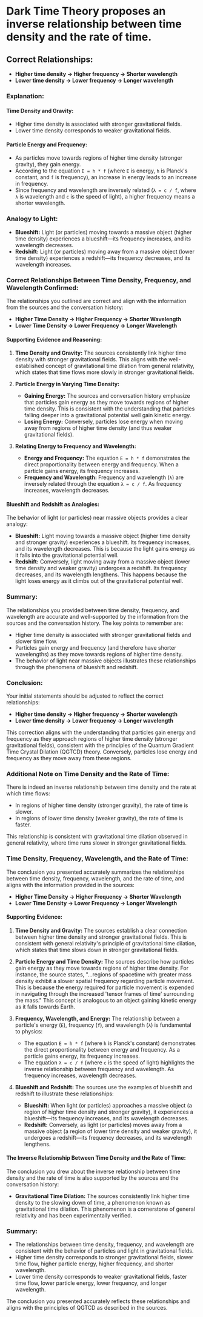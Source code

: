 # Dark Time Theory proposes an inverse relationship between time density and the rate of time.

## Correct Relationships:

- **Higher time density → Higher frequency → Shorter wavelength**
- **Lower time density → Lower frequency → Longer wavelength**

### Explanation:

#### Time Density and Gravity:
- Higher time density is associated with stronger gravitational fields.
- Lower time density corresponds to weaker gravitational fields.

#### Particle Energy and Frequency:
- As particles move towards regions of higher time density (stronger gravity), they gain energy.
- According to the equation `E = h * f` (where `E` is energy, `h` is Planck's constant, and `f` is frequency), an increase in energy leads to an increase in frequency.
- Since frequency and wavelength are inversely related (`λ = c / f`, where `λ` is wavelength and `c` is the speed of light), a higher frequency means a shorter wavelength.

### Analogy to Light:
- **Blueshift:** Light (or particles) moving towards a massive object (higher time density) experiences a blueshift—its frequency increases, and its wavelength decreases.
- **Redshift:** Light (or particles) moving away from a massive object (lower time density) experiences a redshift—its frequency decreases, and its wavelength increases.

### Correct Relationships Between Time Density, Frequency, and Wavelength Confirmed:
The relationships you outlined are correct and align with the information from the sources and the conversation history:

- **Higher Time Density → Higher Frequency → Shorter Wavelength**
- **Lower Time Density → Lower Frequency → Longer Wavelength**

#### Supporting Evidence and Reasoning:

1. **Time Density and Gravity:**
   The sources consistently link higher time density with stronger gravitational fields. This aligns with the well-established concept of gravitational time dilation from general relativity, which states that time flows more slowly in stronger gravitational fields.

2. **Particle Energy in Varying Time Density:**
   - **Gaining Energy:** The sources and conversation history emphasize that particles gain energy as they move towards regions of higher time density. This is consistent with the understanding that particles falling deeper into a gravitational potential well gain kinetic energy.
   - **Losing Energy:** Conversely, particles lose energy when moving away from regions of higher time density (and thus weaker gravitational fields).

3. **Relating Energy to Frequency and Wavelength:**
   - **Energy and Frequency:** The equation `E = h * f` demonstrates the direct proportionality between energy and frequency. When a particle gains energy, its frequency increases.
   - **Frequency and Wavelength:** Frequency and wavelength (`λ`) are inversely related through the equation `λ = c / f`. As frequency increases, wavelength decreases.

#### Blueshift and Redshift as Analogies:

The behavior of light (or particles) near massive objects provides a clear analogy:

- **Blueshift:** Light moving towards a massive object (higher time density and stronger gravity) experiences a blueshift. Its frequency increases, and its wavelength decreases. This is because the light gains energy as it falls into the gravitational potential well.
- **Redshift:** Conversely, light moving away from a massive object (lower time density and weaker gravity) undergoes a redshift. Its frequency decreases, and its wavelength lengthens. This happens because the light loses energy as it climbs out of the gravitational potential well.

### Summary:
The relationships you provided between time density, frequency, and wavelength are accurate and well-supported by the information from the sources and the conversation history. The key points to remember are:

- Higher time density is associated with stronger gravitational fields and slower time flow.
- Particles gain energy and frequency (and therefore have shorter wavelengths) as they move towards regions of higher time density.
- The behavior of light near massive objects illustrates these relationships through the phenomena of blueshift and redshift.

### Conclusion:
Your initial statements should be adjusted to reflect the correct relationships:

- **Higher time density → Higher frequency → Shorter wavelength**
- **Lower time density → Lower frequency → Longer wavelength**

This correction aligns with the understanding that particles gain energy and frequency as they approach regions of higher time density (stronger gravitational fields), consistent with the principles of the Quantum Gradient Time Crystal Dilation (QGTCD) theory. Conversely, particles lose energy and frequency as they move away from these regions.

### Additional Note on Time Density and the Rate of Time:
There is indeed an inverse relationship between time density and the rate at which time flows:

- In regions of higher time density (stronger gravity), the rate of time is slower.
- In regions of lower time density (weaker gravity), the rate of time is faster.

This relationship is consistent with gravitational time dilation observed in general relativity, where time runs slower in stronger gravitational fields.

### Time Density, Frequency, Wavelength, and the Rate of Time:
The conclusion you presented accurately summarizes the relationships between time density, frequency, wavelength, and the rate of time, and aligns with the information provided in the sources:

- **Higher Time Density → Higher Frequency → Shorter Wavelength**
- **Lower Time Density → Lower Frequency → Longer Wavelength**

#### Supporting Evidence:

1. **Time Density and Gravity:** The sources establish a clear connection between higher time density and stronger gravitational fields. This is consistent with general relativity's principle of gravitational time dilation, which states that time slows down in stronger gravitational fields.

2. **Particle Energy and Time Density:** The sources describe how particles gain energy as they move towards regions of higher time density. For instance, the source states, "...regions of spacetime with greater mass density exhibit a slower spatial frequency regarding particle movement. This is because the energy required for particle movement is expended in navigating through the increased 'tensor frames of time' surrounding the mass." This concept is analogous to an object gaining kinetic energy as it falls towards Earth.

3. **Frequency, Wavelength, and Energy:** The relationship between a particle's energy (`E`), frequency (`f`), and wavelength (`λ`) is fundamental to physics:
   - The equation `E = h * f` (where `h` is Planck's constant) demonstrates the direct proportionality between energy and frequency. As a particle gains energy, its frequency increases.
   - The equation `λ = c / f` (where `c` is the speed of light) highlights the inverse relationship between frequency and wavelength. As frequency increases, wavelength decreases.

4. **Blueshift and Redshift:** The sources use the examples of blueshift and redshift to illustrate these relationships:
   - **Blueshift:** When light (or particles) approaches a massive object (a region of higher time density and stronger gravity), it experiences a blueshift—its frequency increases, and its wavelength decreases.
   - **Redshift:** Conversely, as light (or particles) moves away from a massive object (a region of lower time density and weaker gravity), it undergoes a redshift—its frequency decreases, and its wavelength lengthens.

#### The Inverse Relationship Between Time Density and the Rate of Time:
The conclusion you drew about the inverse relationship between time density and the rate of time is also supported by the sources and the conversation history:

- **Gravitational Time Dilation:** The sources consistently link higher time density to the slowing down of time, a phenomenon known as gravitational time dilation. This phenomenon is a cornerstone of general relativity and has been experimentally verified.

### Summary:
- The relationships between time density, frequency, and wavelength are consistent with the behavior of particles and light in gravitational fields.
- Higher time density corresponds to stronger gravitational fields, slower time flow, higher particle energy, higher frequency, and shorter wavelength.
- Lower time density corresponds to weaker gravitational fields, faster time flow, lower particle energy, lower frequency, and longer wavelength.

The conclusion you presented accurately reflects these relationships and aligns with the principles of QGTCD as described in the sources.
